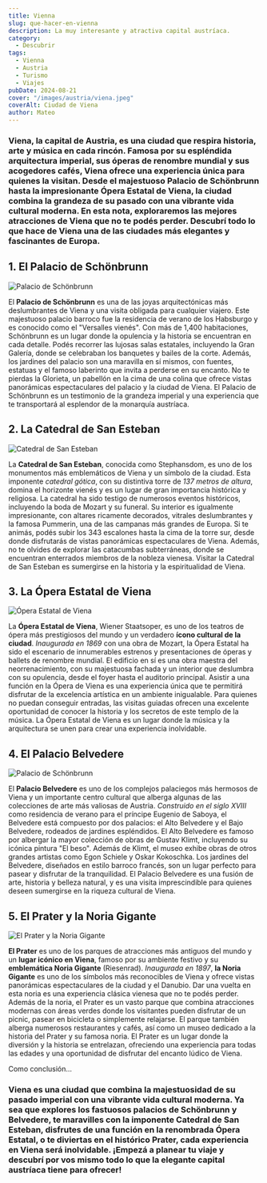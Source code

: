 ```yaml
---
title: Vienna
slug: que-hacer-en-vienna
description: La muy interesante y atractiva capital austríaca.
category:
  - Descubrir
tags:
  - Vienna  
  - Austria
  - Turismo
  - Viajes
pubDate: 2024-08-21
cover: "/images/austria/viena.jpeg"
coverAlt: Ciudad de Viena
author: Mateo 
---
```


### **Viena**, la **capital de Austria**, es una ciudad que respira historia, arte y música en cada rincón. Famosa por su espléndida arquitectura imperial, sus óperas de renombre mundial y sus acogedores cafés, Viena ofrece una experiencia única para quienes la visitan. Desde el majestuoso **Palacio de Schönbrunn** hasta la impresionante **Ópera Estatal de Viena**, la ciudad combina la grandeza de su pasado con una vibrante vida cultural moderna. En esta nota, exploraremos las mejores atracciones de Viena que no te podés perder. Descubrí todo lo que hace de Viena una de las ciudades más elegantes y fascinantes de Europa.

## 1. El Palacio de Schönbrunn 
<img src="/images/austria/palacio-viena.jpg" alt="Palacio de Schönbrunn">

El **Palacio de Schönbrunn** es una de las joyas arquitectónicas más deslumbrantes de Viena y una visita obligada para cualquier viajero. Este majestuoso palacio barroco fue la residencia de verano de los Habsburgo y es conocido como el "Versalles vienés". Con más de 1,400 habitaciones, Schönbrunn es un lugar donde la opulencia y la historia se encuentran en cada detalle. Podés recorrer las lujosas salas estatales, incluyendo la Gran Galería, donde se celebraban los banquetes y bailes de la corte. Además, los jardines del palacio son una maravilla en sí mismos, con fuentes, estatuas y el famoso laberinto que invita a perderse en su encanto. No te pierdas la Glorieta, un pabellón en la cima de una colina que ofrece vistas panorámicas espectaculares del palacio y la ciudad de Viena. El Palacio de Schönbrunn es un testimonio de la grandeza imperial y una experiencia que te transportará al esplendor de la monarquía austríaca.

## 2. La Catedral de San Esteban 
<img src="/images/austria/catedral-viena.webp" alt="Catedral de San Esteban">

La **Catedral de San Esteban**, conocida como Stephansdom, es uno de los monumentos más emblemáticos de Viena y un símbolo de la ciudad. Esta imponente *catedral gótica*, con su distintiva torre de *137 metros de altura*, domina el horizonte vienés y es un lugar de gran importancia histórica y religiosa. La catedral ha sido testigo de numerosos eventos históricos, incluyendo la boda de Mozart y su funeral. Su interior es igualmente impresionante, con altares ricamente decorados, vitrales deslumbrantes y la famosa Pummerin, una de las campanas más grandes de Europa. Si te animás, podés subir los 343 escalones hasta la cima de la torre sur, desde donde disfrutarás de vistas panorámicas espectaculares de Viena. Además, no te olvides de explorar las catacumbas subterráneas, donde se encuentran enterrados miembros de la nobleza vienesa. Visitar la Catedral de San Esteban es sumergirse en la historia y la espiritualidad de Viena.

## 3. La Ópera Estatal de Viena 
<img src="/images/austria/opera-viena.jpg" alt="Ópera Estatal de Viena ">

La **Ópera Estatal de Viena**, Wiener Staatsoper, es uno de los teatros de ópera más prestigiosos del mundo y un verdadero **ícono cultural de la ciudad**. *Inaugurada en 1869* con una obra de Mozart, la Ópera Estatal ha sido el escenario de innumerables estrenos y presentaciones de óperas y ballets de renombre mundial. El edificio en sí es una obra maestra del neorrenacimiento, con su majestuosa fachada y un interior que deslumbra con su opulencia, desde el foyer hasta el auditorio principal. Asistir a una función en la Ópera de Viena es una experiencia única que te permitirá disfrutar de la excelencia artística en un ambiente inigualable. Para quienes no puedan conseguir entradas, las visitas guiadas ofrecen una excelente oportunidad de conocer la historia y los secretos de este templo de la música. La Ópera Estatal de Viena es un lugar donde la música y la arquitectura se unen para crear una experiencia inolvidable.

## 4. El Palacio Belvedere 
<img src="/images/austria/palacio-belvedere.jpg" alt="Palacio de Schönbrunn">

El **Palacio Belvedere** es uno de los complejos palaciegos más hermosos de Viena y un importante centro cultural que alberga algunas de las colecciones de arte más valiosas de Austria. *Construido en el siglo XVIII* como residencia de verano para el príncipe Eugenio de Saboya, el Belvedere está compuesto por dos palacios: el Alto Belvedere y el Bajo Belvedere, rodeados de jardines espléndidos. El Alto Belvedere es famoso por albergar la mayor colección de obras de Gustav Klimt, incluyendo su icónica pintura "El beso". Además de Klimt, el museo exhibe obras de otros grandes artistas como Egon Schiele y Oskar Kokoschka. Los jardines del Belvedere, diseñados en estilo barroco francés, son un lugar perfecto para pasear y disfrutar de la tranquilidad. El Palacio Belvedere es una fusión de arte, historia y belleza natural, y es una visita imprescindible para quienes deseen sumergirse en la riqueza cultural de Viena.

## 5. El Prater y la Noria Gigante 
<img src="/images/austria/noria-y-parque.jpg" alt="El Prater y la Noria Gigante">

**El Prater** es uno de los parques de atracciones más antiguos del mundo y un **lugar icónico en Viena**, famoso por su ambiente festivo y su **emblemática Noria Gigante** (Riesenrad). *Inaugurada en 1897*, **la Noria Gigante** es uno de los símbolos más reconocibles de Viena y ofrece vistas panorámicas espectaculares de la ciudad y el Danubio. Dar una vuelta en esta noria es una experiencia clásica vienesa que no te podés perder. Además de la noria, el Prater es un vasto parque que combina atracciones modernas con áreas verdes donde los visitantes pueden disfrutar de un picnic, pasear en bicicleta o simplemente relajarse. El parque también alberga numerosos restaurantes y cafés, así como un museo dedicado a la historia del Prater y su famosa noria. El Prater es un lugar donde la diversión y la historia se entrelazan, ofreciendo una experiencia para todas las edades y una oportunidad de disfrutar del encanto lúdico de Viena.

Como conclusión...

### **Viena** es una ciudad que combina la majestuosidad de su pasado imperial con una vibrante vida cultural moderna. Ya sea que explores los fastuosos palacios de Schönbrunn y Belvedere, te maravilles con la imponente Catedral de San Esteban, disfrutes de una función en la renombrada Ópera Estatal, o te diviertas en el histórico Prater, cada experiencia en Viena será inolvidable. ¡Empezá a planear tu viaje y descubrí por vos mismo todo lo que la elegante capital austríaca tiene para ofrecer!